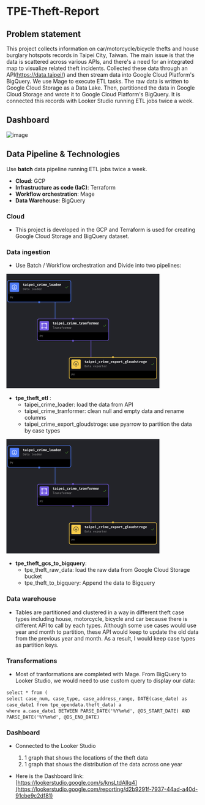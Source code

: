 # TPE-Theft-Report

## Problem statement

This project collects information on car/motorcycle/bicycle thefts and house burglary hotspots records in Taipei City, Taiwan. The main issue is that the data is scattered across various APIs, and there's a need for an integrated map to visualize related theft incidents. Collected these data through an API(https://data.taipei/) and then stream data into Google Cloud Platform's BigQuery. We use Mage to execute ETL tasks. The raw data is written to Google Cloud Storage as a Data Lake. Then, partitioned the data in Google Cloud Storage and wrote it to Google Cloud Platform's BigQuery. It is connected this records with Looker Studio running ETL jobs twice a week. 

## Dashboard
![image](https://github.com/jeffCheng/data-zoomcamp-project/blob/560eeb0eb8b5d1ecdd1b66a50b5aca3f2e4540e4/img/dashboard.png)

## Data Pipeline & Technologies
Use **batch** data pipeline running ETL jobs twice a week.
- **Cloud**: GCP
- **Infrastructure as code (IaC)**: Terraform
- **Workflow orchestration**: Mage
- **Data Warehouse**: BigQuery

### Cloud
- This project is developed in the GCP and Terraform is used for creating Google Cloud Storage and BigQuery dataset.

### Data ingestion 
- Use Batch / Workflow orchestration and Divide into two pipelines:

<img src="https://github.com/jeffCheng/TPE-Theft-Report/blob/ff89b21d85f4ded27f57248500d3aa52add2072f/img/tpe_theft_etl.png" width="400">

  - **tpe_theft_etl** :
    - taipei_crime_loader: load the data from API
    - taipei_crime_tranformer: clean null and empty data and rename columns
    - taipei_crime_export_gloudstroge: use pyarrow to partition the data by case types

<img src="https://github.com/jeffCheng/TPE-Theft-Report/blob/ff89b21d85f4ded27f57248500d3aa52add2072f/img/tpe_theft_etl.png" width="400">

  - **tpe_theft_gcs_to_bigquery**:
    - tpe_theft_raw_data: load the raw data from Google Cloud Storage bucket
    - tpe_theft_to_bigquery: Append the data to Bigquery

### Data warehouse
- Tables are partitioned and clustered in a way in different theft case types including house, motorcycle, bicycle and car because there is different API to call by each types. Although some use cases would use year and month to partition, these API would keep to update the old data from the previous year and month. As a result, I would keep case types as partition keys.
  
### Transformations
- Most of tranformations are completed with Mage. From BigQuery to Looker Studio, we would need to use custom query to display our data:
```
select * from (
select case_num, case_type, case_address_range, DATE(case_date) as case_date1 from tpe_opendata.theft_data) a
where a.case_date1 BETWEEN PARSE_DATE('%Y%m%d', @DS_START_DATE) AND  PARSE_DATE('%Y%m%d', @DS_END_DATE)
```
### Dashboard
- Connected to the Looker Studio
    1. 1 graph that shows the locations of the theft data
    2. 1 graph that shows the distribution of the data across one year

- Here is the Dashboard link: [https://lookerstudio.google.com/s/knsLtdAIIq4](https://lookerstudio.google.com/reporting/d2b9291f-7937-44ad-a40d-91cbe9c2df81)


